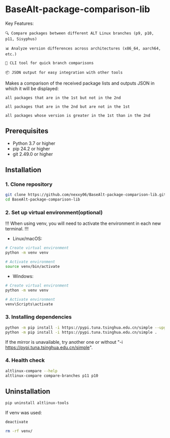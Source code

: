 # BaseAlt-package-comparison-lib
Key Features:

    🔍 Compare packages between different ALT Linux branches (p9, p10, p11, Sisyphus)

    📊 Analyze version differences across architectures (x86_64, aarch64, etc.)

    🚀 CLI tool for quick branch comparisons

    📦 JSON output for easy integration with other tools

Makes a comparison of the received package lists and outputs JSON in which it will be displayed:
    
    all packages that are in the 1st but not in the 2nd
    
    all packages that are in the 2nd but are not in the 1st
    
    all packages whose version is greater in the 1st than in the 2nd
## Prerequisites
- Python 3.7 or higher
- pip 24.2 or higher
- git 2.49.0 or higher

## Installation
### 1. Clone repository
```bash
git clone https://github.com/nexxy06/BaseAlt-package-comparison-lib.git
cd BaseAlt-package-comparison-lib
```
### 2. Set up virtual environment(optional)
!!! When using venv, you will need to activate the environment in each new terminal. !!!
- Linux/macOS:
```bash
# Create virtual environment
python -m venv venv

# Activate environment
source venv/bin/activate
```

- Windows:
```bash
# Create virtual environment
python -m venv venv

# Activate environment  
venv\Scripts\activate
```
### 3. Installing dependencies
```bash
python -m pip install -i https://pypi.tuna.tsinghua.edu.cn/simple --upgrade pip setuptools wheel
python -m pip install -i https://pypi.tuna.tsinghua.edu.cn/simple .
```
If the mirror is unavailable, try another one or without "-i https://pypi.tuna.tsinghua.edu.cn/simple".
### 4. Health check
```bash
altlinux-compare --help
altlinux-compare compare-branches p11 p10
```

## Uninstallation
```bash
pip uninstall altlinux-tools
```
If venv was used:
```bash
deactivate
```
```bash
rm -rf venv/
```